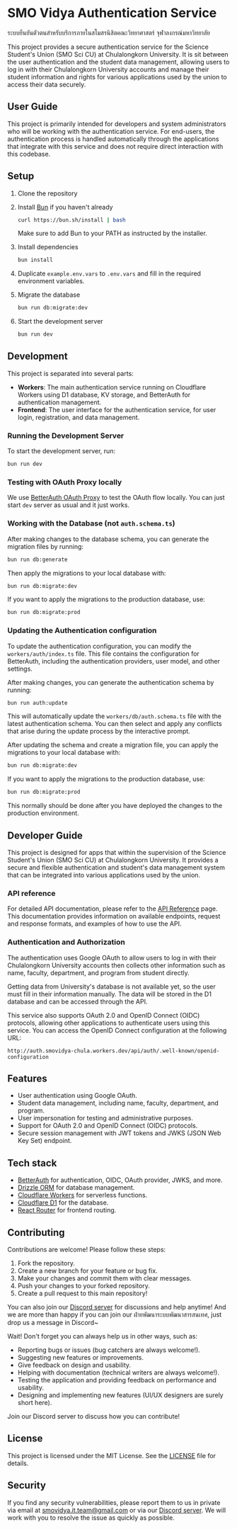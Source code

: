 # SMO Vidya Authentication Service

ระบบยืนยันตัวตนสำหรับบริการภายในสโมสรนิสิตคณะวิทยาศาสตร์ จุฬาลงกรณ์มหาวิทยาลัย

This project provides a secure authentication service for the Science Student's Union (SMO Sci CU) at Chulalongkorn University. It is sit between the user authentication and the student data management, allowing users to log in with their Chulalongkorn University accounts and manage their student information and rights for various applications used by the union to access their data securely.

## User Guide
This project is primarily intended for developers and system administrators who will be working with the authentication service. For end-users, the authentication process is handled automatically through the applications that integrate with this service and does not require direct interaction with this codebase.

## Setup
1. Clone the repository
2. Install [Bun](https://bun.sh/) if you haven't already
   ```bash
   curl https://bun.sh/install | bash
   ```

   Make sure to add Bun to your PATH as instructed by the installer.
3. Install dependencies
   ```bash
   bun install
   ```
4. Duplicate `example.env.vars` to `.env.vars` and fill in the required environment variables.
5. Migrate the database
    ```bash
    bun run db:migrate:dev
    ```
6. Start the development server
    ```bash
    bun run dev
    ```

## Development

This project is separated into several parts:
- **Workers**: The main authentication service running on Cloudflare Workers using D1 database, KV storage, and BetterAuth for authentication management.
- **Frontend**: The user interface for the authentication service, for user login, registration, and data management.

### Running the Development Server
To start the development server, run:
```bash
bun run dev
```

### Testing with OAuth Proxy locally

We use [BetterAuth OAuth Proxy](https://www.better-auth.com/docs/plugins/oauth-proxy) to test the OAuth flow locally. You can just start `dev` server as usual and it just works.

### Working with the Database (not `auth.schema.ts`)

After making changes to the database schema, you can generate the migration files by running:
```bash
bun run db:generate
```

Then apply the migrations to your local database with:
```bash
bun run db:migrate:dev
```

If you want to apply the migrations to the production database, use:
```bash
bun run db:migrate:prod
```

### Updating the Authentication configuration
To update the authentication configuration, you can modify the `workers/auth/index.ts` file. This file contains the configuration for BetterAuth, including the authentication providers, user model, and other settings.

After making changes, you can generate the authentication schema by running:
```bash
bun run auth:update
```

This will automatically update the `workers/db/auth.schema.ts` file with the latest authentication schema. You can then select and apply any conflicts that arise during the update process by the interactive prompt.

After updating the schema and create a migration file, you can apply the migrations to your local database with:
```bash
bun run db:migrate:dev
```

If you want to apply the migrations to the production database, use:
```bash
bun run db:migrate:prod
```

This normally should be done after you have deployed the changes to the production environment.

## Developer Guide

This project is designed for apps that within the supervision of the Science Student's Union (SMO Sci CU) at Chulalongkorn University. It provides a secure and flexible authentication and student's data management system that can be integrated into various applications used by the union.

### API reference

For detailed API documentation, please refer to the [API Reference](https://auth.smovidya-chula.workers.dev/api/auth/reference) page. This documentation provides information on available endpoints, request and response formats, and examples of how to use the API.

### Authentication and Authorization

The authentication uses Google OAuth to allow users to log in with their Chulalongkorn University accounts then collects other information such as name, faculty, department, and program from student directly.

Getting data from University's database is not available yet, so the user must fill in their information manually. The data will be stored in the D1 database and can be accessed through the API.

This service also supports OAuth 2.0 and OpenID Connect (OIDC) protocols, allowing other applications to authenticate users using this service. You can access the OpenID Connect configuration at the following URL:
```
http://auth.smovidya-chula.workers.dev/api/auth/.well-known/openid-configuration
```

## Features
- User authentication using Google OAuth.
- Student data management, including name, faculty, department, and program.
- User impersonation for testing and administrative purposes.
- Support for OAuth 2.0 and OpenID Connect (OIDC) protocols.
- Secure session management with JWT tokens and JWKS (JSON Web Key Set) endpoint.

## Tech stack
- [BetterAuth](https://www.better-auth.com/) for authentication, OIDC, OAuth provider, JWKS, and more.
- [Drizzle ORM](https://orm.drizzle.team/) for database management.
- [Cloudflare Workers](https://workers.cloudflare.com/) for serverless functions.
- [Cloudflare D1](https://developers.cloudflare.com/d1/) for the database.
- [React Router](https://reactrouter.com/) for frontend routing.

## Contributing
Contributions are welcome! Please follow these steps:
1. Fork the repository.
2. Create a new branch for your feature or bug fix.
3. Make your changes and commit them with clear messages.
4. Push your changes to your forked repository.
5. Create a pull request to this main repository!

You can also join our [Discord server](https://discord.gg/bcy2FnXkjs) for discussions and help anytime! And we are more than happy if you can join our ฝ่ายพัฒนาระบบพัฒนาสารสนเทศ, just drop us a message in Discord~

Wait! Don't forget you can always help us in other ways, such as:
- Reporting bugs or issues (bug catchers are always welcome!).
- Suggesting new features or improvements.
- Give feedback on design and usability.
- Helping with documentation (technical writers are always welcome!).
- Testing the application and providing feedback on performance and usability.
- Designing and implementing new features (UI/UX designers are surely short here).

Join our Discord server to discuss how you can contribute!

## License
This project is licensed under the MIT License. See the [LICENSE](LICENSE) file for details.

## Security
If you find any security vulnerabilities, please report them to us in private via email at [smovidya.it.team@gmail.com](mailto:smovidya.it.team@gmail.com) or via our [Discord server](https://discord.gg/bcy2FnXkjs). We will work with you to resolve the issue as quickly as possible.
